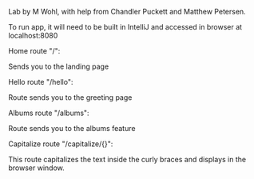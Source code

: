 Lab by M Wohl, with help from Chandler Puckett and Matthew Petersen.

To run app, it will need to be built in IntelliJ and accessed in browser at localhost:8080

Home route "/":

Sends you to the landing page

Hello route "/hello":

Route sends you to the greeting page

Albums route "/albums":

Route sends you to the albums feature

Capitalize route "/capitalize/{}":

This route capitalizes the text inside the curly braces and displays in the browser window.
